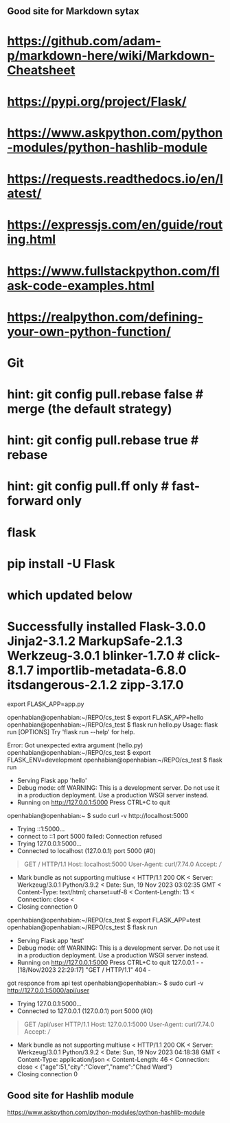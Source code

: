 ## Good site for Markdown sytax
# https://github.com/adam-p/markdown-here/wiki/Markdown-Cheatsheet


# https://pypi.org/project/Flask/

# https://www.askpython.com/python-modules/python-hashlib-module

# https://requests.readthedocs.io/en/latest/


# https://expressjs.com/en/guide/routing.html

# https://www.fullstackpython.com/flask-code-examples.html    

# https://realpython.com/defining-your-own-python-function/




# Git

# hint:   git config pull.rebase false  # merge (the default strategy)
# hint:   git config pull.rebase true   # rebase
# hint:   git config pull.ff only       # fast-forward only


# flask
# pip install -U Flask
# which updated below
# Successfully installed Flask-3.0.0 Jinja2-3.1.2 MarkupSafe-2.1.3 Werkzeug-3.0.1 blinker-1.7.0 # click-8.1.7 importlib-metadata-6.8.0 itsdangerous-2.1.2 zipp-3.17.0


export FLASK_APP=app.py


openhabian@openhabian:~/REPO/cs_test $ export FLASK_APP=hello
openhabian@openhabian:~/REPO/cs_test $ flask run hello.py
Usage: flask run [OPTIONS]
Try 'flask run --help' for help.

Error: Got unexpected extra argument (hello.py)
openhabian@openhabian:~/REPO/cs_test $ export FLASK_ENV=development
openhabian@openhabian:~/REPO/cs_test $ flask run
 * Serving Flask app 'hello'
 * Debug mode: off
WARNING: This is a development server. Do not use it in a production deployment. Use a production WSGI server instead.
 * Running on http://127.0.0.1:5000
Press CTRL+C to quit



openhabian@openhabian:~ $ sudo curl -v http://localhost:5000
*   Trying ::1:5000...
* connect to ::1 port 5000 failed: Connection refused
*   Trying 127.0.0.1:5000...
* Connected to localhost (127.0.0.1) port 5000 (#0)
> GET / HTTP/1.1
> Host: localhost:5000
> User-Agent: curl/7.74.0
> Accept: */*
>
* Mark bundle as not supporting multiuse
< HTTP/1.1 200 OK
< Server: Werkzeug/3.0.1 Python/3.9.2
< Date: Sun, 19 Nov 2023 03:02:35 GMT
< Content-Type: text/html; charset=utf-8
< Content-Length: 13
< Connection: close
<
* Closing connection 0


openhabian@openhabian:~/REPO/cs_test $ export FLASK_APP=test
openhabian@openhabian:~/REPO/cs_test $ flask run
 * Serving Flask app 'test'
 * Debug mode: off
WARNING: This is a development server. Do not use it in a production deployment. Use a production WSGI server instead.
 * Running on http://127.0.0.1:5000
Press CTRL+C to quit
127.0.0.1 - - [18/Nov/2023 22:29:17] "GET / HTTP/1.1" 404 -

got responce from api test
openhabian@openhabian:~ $ sudo curl -v http://127.0.0.1:5000/api/user
*   Trying 127.0.0.1:5000...
* Connected to 127.0.0.1 (127.0.0.1) port 5000 (#0)
> GET /api/user HTTP/1.1
> Host: 127.0.0.1:5000
> User-Agent: curl/7.74.0
> Accept: */*
>
* Mark bundle as not supporting multiuse
< HTTP/1.1 200 OK
< Server: Werkzeug/3.0.1 Python/3.9.2
< Date: Sun, 19 Nov 2023 04:18:38 GMT
< Content-Type: application/json
< Content-Length: 46
< Connection: close
<
{"age":51,"city":"Clover","name":"Chad Ward"}
* Closing connection 0
## Good site for Hashlib module
https://www.askpython.com/python-modules/python-hashlib-module  



